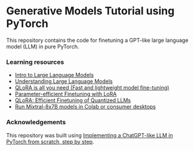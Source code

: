 # Generative Models Tutorial using PyTorch

This repository contains the code for finetuning a GPT-like large language model (LLM) in pure PyTorch.

### Learning resources
* [Intro to Large Language Models](https://youtu.be/zjkBMFhNj_g?si=bIVqXiQratJdqvhj)
* [Understanding Large Language Models](https://magazine.sebastianraschka.com/p/understanding-large-language-models)
* [QLoRA is all you need (Fast and lightweight model fine-tuning)](https://youtu.be/J_3hDqSvpmg?si=b0j8O2puV42z18UL)
* [Parameter-efficient Finetuning with LoRA](https://github.com/rasbt/LLMs-from-scratch/blob/main/appendix-E/01_main-chapter-code/appendix-E.ipynb)
* [QLoRA: Efficient Finetuning of Quantized LLMs](https://arxiv.org/abs/2305.14314)
* [Run Mixtral-8x7B models in Colab or consumer desktops](https://github.com/dvmazur/mixtral-offloading)

### Acknowledgements

This repository was built using [Implementing a ChatGPT-like LLM in PyTorch from scratch, step by step](https://github.com/rasbt/LLMs-from-scratch).
